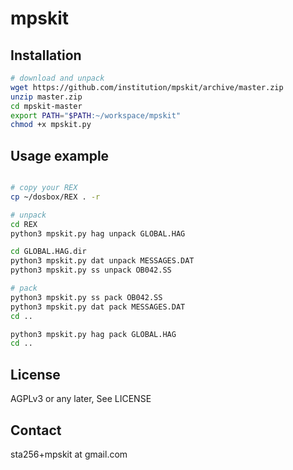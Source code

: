 mpskit
======

Installation
------------

```bash
# download and unpack
wget https://github.com/institution/mpskit/archive/master.zip
unzip master.zip
cd mpskit-master
export PATH="$PATH:~/workspace/mpskit"
chmod +x mpskit.py
```

Usage example
-------------

```bash

# copy your REX
cp ~/dosbox/REX . -r

# unpack
cd REX
python3 mpskit.py hag unpack GLOBAL.HAG

cd GLOBAL.HAG.dir
python3 mpskit.py dat unpack MESSAGES.DAT
python3 mpskit.py ss unpack OB042.SS

# pack
python3 mpskit.py ss pack OB042.SS
python3 mpskit.py dat pack MESSAGES.DAT
cd ..

python3 mpskit.py hag pack GLOBAL.HAG
cd ..


```

License
-------
AGPLv3 or any later, See LICENSE

Contact
-------
sta256+mpskit at gmail.com

